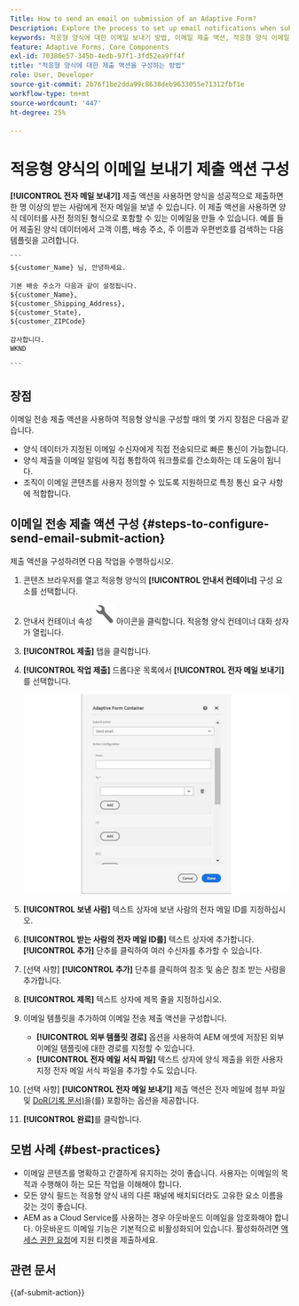 ```yaml
---
Title: How to send an email on submission of an Adaptive Form?
Description: Explore the process to set up email notifications when submitting an Adaptive Form.
keywords: 적응형 양식에 대한 이메일 보내기 방법, 이메일 제출 액션, 적응형 양식 이메일, 양식 제출 이메일, 이메일 보내기 안내서
feature: Adaptive Forms, Core Components
exl-id: 70386e57-345b-4edb-97f1-3fd52ea9ff4f
title: "적응형 양식에 대한 제출 액션을 구성하는 방법"
role: User, Developer
source-git-commit: 2b76f1be2dda99c8638deb9633055e71312fbf1e
workflow-type: tm+mt
source-wordcount: '447'
ht-degree: 25%

---
```


# 적응형 양식의 이메일 보내기 제출 액션 구성

**[!UICONTROL 전자 메일 보내기]** 제출 액션을 사용하면 양식을 성공적으로 제출하면 한 명 이상의 받는 사람에게 전자 메일을 보낼 수 있습니다. 이 제출 액션을 사용하면 양식 데이터를 사전 정의된 형식으로 포함할 수 있는 이메일을 만들 수 있습니다. 예를 들어 제출된 양식 데이터에서 고객 이름, 배송 주소, 주 이름과 우편번호를 검색하는 다음 템플릿을 고려합니다.


    ```
    ${customer_Name} 님, 안녕하세요.
    
    기본 배송 주소가 다음과 같이 설정됩니다.
    ${customer_Name},
    ${customer_Shipping_Address},
    ${customer_State},
    ${customer_ZIPCode}
    
    감사합니다.
    WKND
    
    ```


## 장점

이메일 전송 제출 액션을 사용하여 적응형 양식을 구성할 때의 몇 가지 장점은 다음과 같습니다.

* 양식 데이터가 지정된 이메일 수신자에게 직접 전송되므로 빠른 통신이 가능합니다.
* 양식 제출을 이메일 알림에 직접 통합하여 워크플로를 간소화하는 데 도움이 됩니다.
* 조직이 이메일 콘텐츠를 사용자 정의할 수 있도록 지원하므로 특정 통신 요구 사항에 적합합니다.

## 이메일 전송 제출 액션 구성 {#steps-to-configure-send-email-submit-action}

제출 액션을 구성하려면 다음 작업을 수행하십시오.

1. 콘텐츠 브라우저를 열고 적응형 양식의 **[!UICONTROL 안내서 컨테이너]** 구성 요소를 선택합니다.
1. 안내서 컨테이너 속성 ![안내서 속성](/help/forms/assets/configure-icon.svg) 아이콘을 클릭합니다. 적응형 양식 컨테이너 대화 상자가 열립니다.
1. **[!UICONTROL 제출]** 탭을 클릭합니다.
1. **[!UICONTROL 작업 제출]** 드롭다운 목록에서 **[!UICONTROL 전자 메일 보내기]**&#x200B;를 선택합니다.

   ![전자 메일 보내기의 작업 구성](/help/forms/assets/send-email-action-configuration.gif)
1. **[!UICONTROL 보낸 사람]** 텍스트 상자에 보낸 사람의 전자 메일 ID를 지정하십시오.
1. **[!UICONTROL 받는 사람의 전자 메일 ID를]** 텍스트 상자에 추가합니다. **[!UICONTROL 추가]** 단추를 클릭하여 여러 수신자를 추가할 수 있습니다.
1. [선택 사항] **[!UICONTROL 추가]** 단추를 클릭하여 참조 및 숨은 참조 받는 사람을 추가합니다.
1. **[!UICONTROL 제목]** 텍스트 상자에 제목 줄을 지정하십시오.
1. 이메일 템플릿을 추가하여 이메일 전송 제출 액션을 구성합니다.
   * **[!UICONTROL 외부 템플릿 경로]** 옵션을 사용하여 AEM 에셋에 저장된 외부 이메일 템플릿에 대한 경로를 지정할 수 있습니다.
   * **[!UICONTROL 전자 메일 서식 파일]** 텍스트 상자에 양식 제출을 위한 사용자 지정 전자 메일 서식 파일을 추가할 수도 있습니다.
1. [선택 사항] **[!UICONTROL 전자 메일 보내기]** 제출 액션은 전자 메일에 첨부 파일 및 [DoR(기록 문서)](generate-document-of-record-core-components.md)을(를) 포함하는 옵션을 제공합니다.
1. **[!UICONTROL 완료]**&#x200B;를 클릭합니다.

## 모범 사례 {#best-practices}

* 이메일 콘텐츠를 명확하고 간결하게 유지하는 것이 좋습니다. 사용자는 이메일의 목적과 수행해야 하는 모든 작업을 이해해야 합니다.
* 모든 양식 필드는 적응형 양식 내의 다른 패널에 배치되더라도 고유한 요소 이름을 갖는 것이 좋습니다.
* AEM as a Cloud Service를 사용하는 경우 아웃바운드 이메일을 암호화해야 합니다. 아웃바운드 이메일 기능은 기본적으로 비활성화되어 있습니다. 활성화하려면 [액세스 권한 요청](https://experienceleague.adobe.com/docs/experience-manager-cloud-service/implementing/developing/development-guidelines.html?lang=ko#sending-email)에 지원 티켓을 제출하세요.


## 관련 문서

{{af-submit-action}}
